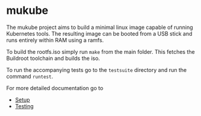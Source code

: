 # mukube

The mukube project aims to build a minimal linux image capable of running Kubernetes tools. The resulting image can be booted from a USB stick and runs entirely within RAM using a ramfs.  

To build the rootfs.iso simply run `make` from the main folder. This fetches the Buildroot toolchain and builds the iso. 

To run the accompanying tests go to the `testsuite` directory and run the command `runtest`. 


For more detailed documentation go to 

- [Setup](docs/devcontainer.md)
- [Testing](docs/testing.md)
